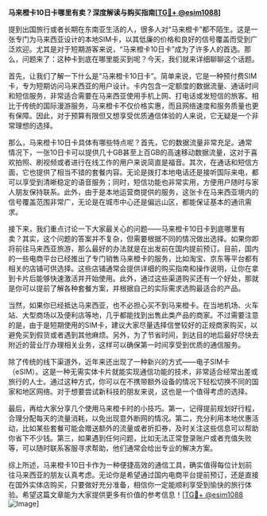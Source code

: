 **马来橙卡10日卡哪里有卖？深度解读与购买指南[[TG💪+ @esim1088](https://t.me/s/esim1088)]**

提到出国旅行或者长期在东南亚生活的人，很多人对“马来橙卡”都不陌生。这是一张专门为马来西亚设计的本地SIM卡，以其低廉的价格和良好的信号覆盖而受到广泛欢迎。尤其是对于短期游客来说，“马来橙卡10日卡”成为了许多人的首选。那么，问题来了：这种卡到底在哪里能买到呢？今天，我们就来详细聊聊这个话题。

首先，让我们了解一下什么是“马来橙卡10日卡”。简单来说，它是一种预付费SIM卡，专为短期访问马来西亚的用户设计。卡内包含一定额度的数据流量、通话时间和短信服务，非常适合需要在马来西亚使用手机上网、打电话或发短信的旅客。相比于传统的国际漫游服务，马来橙卡不仅价格实惠，而且网络速度和服务质量也更有保障。因此，对于预算有限但又想享受优质通信体验的人来说，它无疑是一个非常理想的选择。

那么，马来橙卡10日卡具体有哪些特点呢？首先，它的数据流量非常充足。通常情况下，一张10日卡可以提供几十GB甚至上百GB的高速移动数据流量，这对于喜欢拍照、刷视频或者进行在线工作的用户来说简直是福音。其次，在通话和短信方面，它也提供了相当不错的套餐内容。无论是拨打本地电话还是接听国际来电，都可以享受到清晰稳定的语音服务；同时，短信功能也非常实用，方便用户随时与家人朋友保持联系。此外，由于是本地运营商提供的服务，这张卡在马来西亚境内的信号覆盖范围非常广，无论是在城市中心还是偏远山区，都能保证基本的通讯需求。

接下来，我们重点讨论一下大家最关心的问题——马来橙卡10日卡到底哪里有卖？其实，这个问题的答案并不复杂，但需要根据不同的情况做出选择。如果你即将前往马来西亚旅游，那么最好的办法就是在出发前在国内提前预订。目前，国内的一些电商平台已经推出了专门销售马来橙卡的服务，比如淘宝、京东等平台都有相关的店铺可供选择。这些店铺通常会提供详细的购买指南和操作说明，让你在拿到卡片后能够快速激活并开始使用。此外，通过这些渠道购买还有一个好处，那就是你可以提前了解各种套餐方案，并根据自己的实际需求选购最适合的产品。

当然，如果你已经抵达马来西亚，也不必担心买不到马来橙卡。在当地机场、火车站、大型商场以及便利店等地，几乎都能找到出售此类产品的商家。不过需要注意的是，由于是短期使用的SIM卡，建议大家尽量选择信誉较好的正规商家购买，以避免买到假货或者遇到其他麻烦。另外，为了节省时间，到达目的地后最好尽快去附近的营业厅办理相关业务，这样可以确保第一时间享受到优质的通信服务。

除了传统的线下渠道外，近年来还出现了一种新兴的方式——电子SIM卡（eSIM）。这是一种无需实体卡片就能实现通信功能的技术，非常适合经常出差或旅行的人士。通过这种方式，你可以在不携带额外设备的情况下轻松切换不同的国家和地区网络。对于想要尝试新科技的朋友来说，这也是一个值得考虑的选择。

最后，再给大家分享几个使用马来橙卡时的小技巧。第一，记得提前规划好行程，合理分配每天的流量消耗，以免出现意外断网的情况。第二，充分利用本地优惠活动，比如某些套餐可能会赠送额外的流量或者折扣券，及时关注这些信息可以帮助你省下不少钱。第三，如果遇到任何问题，比如无法正常登录账户或者充值失败等，可以随时联系客服寻求帮助，他们通常会给出专业的解决方案。

综上所述，马来橙卡10日卡作为一种便捷高效的通信工具，确实值得每位计划前往马来西亚的朋友认真考虑。无论你是希望通过国内电商平台提前预订，还是直接在国外实体店购买，只要做好充分准备，相信你一定能顺利享受到愉快的旅行体验。希望这篇文章能为大家提供更多有价值的参考信息！[[TG💪+ @esim1088](https://t.me/s/esim1088) ![Image](https://i.postimg.cc/4NQfJmqS/Snipaste-2025-05-13-00-14-12.png)]